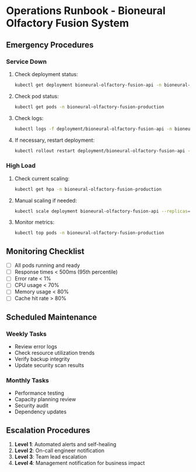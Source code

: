 # Operations Runbook - Bioneural Olfactory Fusion System

## Emergency Procedures

### Service Down

1. Check deployment status:
   ```bash
   kubectl get deployment bioneural-olfactory-fusion-api -n bioneural-olfactory-fusion-production
   ```

2. Check pod status:
   ```bash
   kubectl get pods -n bioneural-olfactory-fusion-production
   ```

3. Check logs:
   ```bash
   kubectl logs -f deployment/bioneural-olfactory-fusion-api -n bioneural-olfactory-fusion-production
   ```

4. If necessary, restart deployment:
   ```bash
   kubectl rollout restart deployment/bioneural-olfactory-fusion-api -n bioneural-olfactory-fusion-production
   ```

### High Load

1. Check current scaling:
   ```bash
   kubectl get hpa -n bioneural-olfactory-fusion-production
   ```

2. Manual scaling if needed:
   ```bash
   kubectl scale deployment bioneural-olfactory-fusion-api --replicas=10 -n bioneural-olfactory-fusion-production
   ```

3. Monitor metrics:
   ```bash
   kubectl top pods -n bioneural-olfactory-fusion-production
   ```

## Monitoring Checklist

- [ ] All pods running and ready
- [ ] Response times < 500ms (95th percentile)
- [ ] Error rate < 1%
- [ ] CPU usage < 70%
- [ ] Memory usage < 80%
- [ ] Cache hit rate > 80%

## Scheduled Maintenance

### Weekly Tasks
- Review error logs
- Check resource utilization trends
- Verify backup integrity
- Update security scan results

### Monthly Tasks
- Performance testing
- Capacity planning review
- Security audit
- Dependency updates

## Escalation Procedures

1. **Level 1**: Automated alerts and self-healing
2. **Level 2**: On-call engineer notification
3. **Level 3**: Team lead escalation
4. **Level 4**: Management notification for business impact
